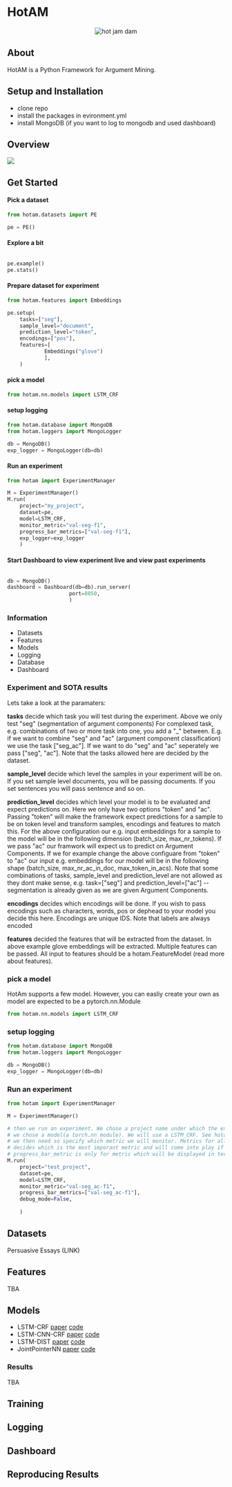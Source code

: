 # HotAM

<p align="center">
  <img src="https://github.com/AxlAlm/HotAM/blob/main/HOTAM_LOGO.png?raw=true" alt="hot jam dam"/>
</p>

## About

HotAM is a Python Framework for Argument Mining.

## Setup and Installation

- clone repo
- install the packages in evironment.yml
- install MongoDB (if you want to log to mongodb and used dashboard)

## Overview
![](https://github.com/AxlAlm/HotAM/blob/main/hotam-modules.png)

## Get Started

#### Pick a dataset

```python
from hotam.datasets import PE

pe = PE()
```

#### Explore a bit

```python

pe.example()
pe.stats()
```

#### Prepare dataset for experiment

```python
from hotam.features import Embeddings

pe.setup(
    tasks=["seg"],
    sample_level="document",
    prediction_level="token",	
    encodings=["pos"],
    features=[
    		Embeddings("glove")
    		],
	)
```

#### pick a model

```python
from hotam.nn.models import LSTM_CRF
```

#### setup logging 

```python
from hotam.database import MongoDB
from hotam.loggers import MongoLogger

db = MongoDB()
exp_logger = MongoLogger(db=db)
```

#### Run an experiment

```python
from hotam import ExperimentManager

M = ExperimentManager()
M.run( 
    project="my_project",
    dataset=pe,
    model=LSTM_CRF,
    monitor_metric="val-seg-f1",
    progress_bar_metrics=["val-seg-f1"],
    exp_logger=exp_logger
    )
```

#### Start Dashboard to view experiment live and view past experiments

```python

db = MongoDB()
dashboard = Dashboard(db=db).run_server(
					port=8050,
					)
```


### Information

- Datasets
- Features
- Models
- Logging
- Database
- Dashboard


### Experiment and SOTA results





Lets take a look at the paramaters:

**tasks** decide which task you will test during the experiment. Above we only test "seg" (segmentation of argument components) For complexed task, e.g. combinations of two or more task into one, you add a "_" between. E.g. if we want to combine "seg" and "ac" (argument component classification) we use the task ["seg_ac"]. If we want to do "seg" and "ac" seperately we pass ["seg", "ac"].  Note that the tasks allowed here are decided by the dataset.

**sample_level** decide which level the samples in your experiment will be on. If you set sample level documents, you will be passing documents. If you set sentences you will pass sentence and so on.

**prediction_level** decides which level your model is to be evaluated and expect predictions on. Here we only have two options  "token" and "ac". Passing "token" will make the framework expect predictions for a sample to be on token level and transform samples, encodings and features to match this. For the above configuration our e.g. input embeddings for a sample to the model will be in the following dimension (batch_size, max_nr_tokens). 
If we pass "ac" our framwork will expect us to predict on Argument Components. If we for example change the above configuare from "token" to "ac" our input e.g. embeddings for our model will be in the following shape (batch_size, max_nr_ac_in_doc, max_token_in_acs). Note that some combinations of tasks, sample_level and prediction_level are not allowed as they dont make sense, e.g. task=["seg"] and prediction_level=["ac"] -- segmentation is already given as we are given Argument Components.

**encodings** decides which encodings will be done. If you wish to pass encodings such as characters, words, pos or dephead to your model you decide this here. Encodings are unique IDS.
Note that labels are always encoded

**features** decided the features that will be extracted from the dataset. In above example glove embeddings will be extracted. Multiple features can be passed. All input to features should be a hotam.FeatureModel (read more about features).


### pick a model

HotAm supports a few model. However, you can easliy create your own as model are expected to be a pytorch.nn.Module

```python
from hotam.nn.models import LSTM_CRF
```

### setup logging 

```python
from hotam.database import MongoDB
from hotam.loggers import MongoLogger

db = MongoDB()
exp_logger = MongoLogger(db=db)
```

### Run an experiment


```python
from hotam import ExperimentManager

M = ExperimentManager()

# then we run an experiment. We chose a project name under which the experiment will be logged
# we chose a model(a torch.nn module). We will use a LSTM_CRF. See hotam/nn/models for more
# we then need so specify which metric we will monitor. Metrics for all tasks etc will be logged but monitor metric
# decides which is the most imporant metric and will come into play if you want for example, early stopping
# progress_bar_metric is only for metric which will be displayed in terminal when running.
M.run( 
    project="test_project",
    dataset=pe,
    model=LSTM_CRF,
    monitor_metric="val-seg_ac-f1",
    progress_bar_metrics=["val-seg_ac-f1"],
    debug_mode=False,
    
    )
```


## Datasets
Persuasive Essays (LINK)

## Features
TBA

## Models

- LSTM-CRF [paper](https://www.aclweb.org/anthology/W19-4501) [code](https://github.com/AxlAlm/HotAM/blob/main/hotam/nn/models/lstm_crf.py)
- LSTM-CNN-CRF [paper](https://arxiv.org/pdf/1704.06104.pdf) [code](https://github.com/AxlAlm/HotAM/blob/main/hotam/nn/models/lstm_cnn_crf.py)
- LSTM-DIST [paper](https://www.aclweb.org/anthology/P19-1464/) [code](https://github.com/AxlAlm/HotAM/blob/main/hotam/nn/models/lstm_dist.py) 
- JointPointerNN [paper](https://arxiv.org/pdf/1612.08994.pdf) [code](https://github.com/AxlAlm/HotAM/blob/main/hotam/nn/models/joint_pointer_nn.py)

### Results
TBA

## Training
## Logging
## Dashboard
## Reproducing Results
